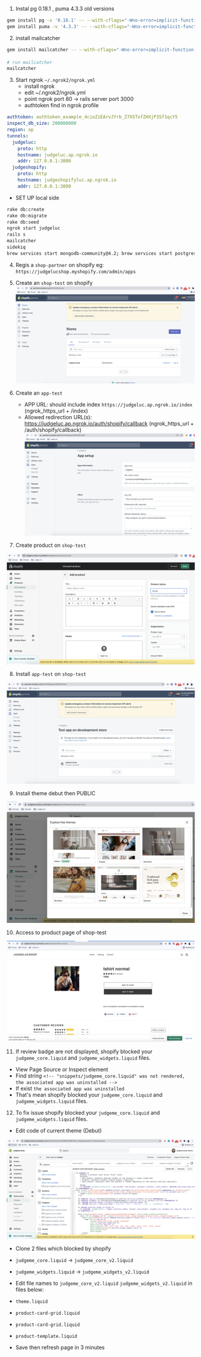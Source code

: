 1) Instal pg 0.18.1 , puma 4.3.3 old versions

```bash
gem install pg -v '0.18.1' -- --with-cflags="-Wno-error=implicit-function-declaration"
gem install puma -v '4.3.3' -- --with-cflags="-Wno-error=implicit-function-declaration"
```

2) install mailcatcher

```bash
gem install mailcatcher -- --with-cflags="-Wno-error=implicit-function-declaration"

# run mailcatcher 
mailcatcher
```

3) Start ngrok `~/.ngrok2/ngrok.yml`
    + install ngrok
    + edit ~/.ngrok2/ngrok.yml
    + point ngrok port 80 -> rails server port 3000
    + authtoken find in ngrok profile

```yaml
authtoken: authtoken_example_4cioZiEArvJYrb_Z7XSTofZHXjP3Sf1qcY5
inspect_db_size: 200000000
region: ap
tunnels:
  judgeluc:
    proto: http
    hostname: judgeluc.ap.ngrok.io
    addr: 127.0.0.1:3000
  judgeshopify:
    proto: http
    hostname: judgeshopifyluc.ap.ngrok.io
    addr: 127.0.0.1:3000
```

- SET UP local side

```bash
rake db:create
rake db:migrate
rake db:seed
ngrok start judgeluc
rails s
mailcatcher
sidekiq
brew services start mongodb-community@4.2; brew services start postgresql; brew services start redis; ~/elasticsearch-6.0.0/bin/elasticsearch
```


4) Regis a `shop-partner` on shopify eg: ```https://judgelucshop.myshopify.com/admin/apps```

5) Create an `shop-test` on shopify
   ![image shop-test](./images/shop-test.png)

6) Create an `app-test`
    + APP URL: should include index `https://judgeluc.ap.ngrok.io/index` (ngrok_https_url + /index)
    + Allowed redirection URL(s): https://judgeluc.ap.ngrok.io/auth/shopify/callback (ngrok_https_url + /auth/shopify/callback)
![create-app-test.png](./images/create-app-test.png)
   
7) Create product on `shop-test`

![create-active-product.png](./images/create-active-product.png)

8) Install `app-test` on `shop-test`

![install-app-on-shop-test.png](./images/install-app-on-shop-test.png)

9) Install theme debut then PUBLIC

![install-debut-theme.png](./images/install-debut-theme.png)

10) Access to product page of shop-test

![access-to-product-page.png](./images/access-to-product-page.png)

11) If review badge are not displayed,  shopify blocked your `judgeme_core.liquid` and `judgeme_widgets.liquid` files.

+ View Page Source or Inspect element
+ Find string `<!-- "snippets/judgeme_core.liquid" was not rendered, the associated app was uninstalled -->`
+ If exist `the associated app was uninstalled`
+ That's mean shopify blocked your `judgeme_core.liquid` and `judgeme_widgets.liquid` files.

12) To fix issue  shopify blocked your `judgeme_core.liquid` and `judgeme_widgets.liquid` files.

+ Edit code of current theme (Debut)

![edit-code-of-current-theme.png](./images/edit-code-of-current-theme.png)

+ Clone 2 files which blocked by shopify
+ `judgeme_core.liquid` -> `judgeme_core_v2.liquid`
+ `judgeme_widgets.liquid` -> `judgeme_widgets_v2.liquid`

+ Edit file names to `judgeme_core_v2.liquid` `judgeme_widgets_v2.liquid` in files below:
+ `theme.liquid`
+ `product-card-grid.liquid`
+ `product-card-grid.liquid`
+ `product-template.liquid`

+ Save then refresh page in 3 minutes
